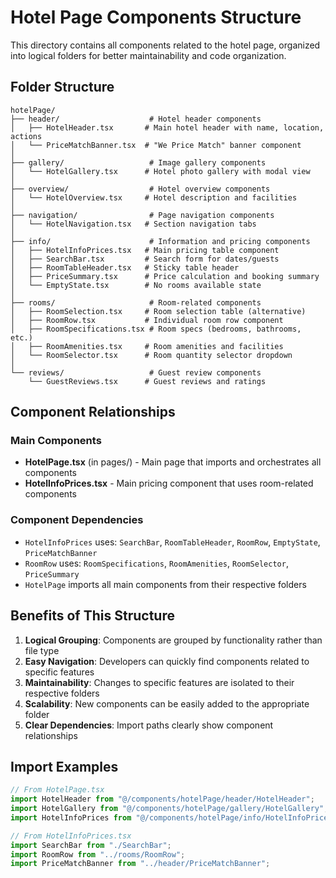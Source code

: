 # Hotel Page Components Structure

This directory contains all components related to the hotel page, organized into logical folders for better maintainability and code organization.

## Folder Structure

```
hotelPage/
├── header/                    # Hotel header components
│   ├── HotelHeader.tsx       # Main hotel header with name, location, actions
│   └── PriceMatchBanner.tsx  # "We Price Match" banner component
│
├── gallery/                   # Image gallery components
│   └── HotelGallery.tsx      # Hotel photo gallery with modal view
│
├── overview/                  # Hotel overview components
│   └── HotelOverview.tsx     # Hotel description and facilities
│
├── navigation/                # Page navigation components
│   └── HotelNavigation.tsx   # Section navigation tabs
│
├── info/                      # Information and pricing components
│   ├── HotelInfoPrices.tsx   # Main pricing table component
│   ├── SearchBar.tsx         # Search form for dates/guests
│   ├── RoomTableHeader.tsx   # Sticky table header
│   ├── PriceSummary.tsx      # Price calculation and booking summary
│   └── EmptyState.tsx        # No rooms available state
│
├── rooms/                     # Room-related components
│   ├── RoomSelection.tsx     # Room selection table (alternative)
│   ├── RoomRow.tsx           # Individual room row component
│   ├── RoomSpecifications.tsx # Room specs (bedrooms, bathrooms, etc.)
│   ├── RoomAmenities.tsx     # Room amenities and facilities
│   └── RoomSelector.tsx      # Room quantity selector dropdown
│
└── reviews/                   # Guest review components
    └── GuestReviews.tsx      # Guest reviews and ratings
```

## Component Relationships

### Main Components

- **HotelPage.tsx** (in pages/) - Main page that imports and orchestrates all components
- **HotelInfoPrices.tsx** - Main pricing component that uses room-related components

### Component Dependencies

- `HotelInfoPrices` uses: `SearchBar`, `RoomTableHeader`, `RoomRow`, `EmptyState`, `PriceMatchBanner`
- `RoomRow` uses: `RoomSpecifications`, `RoomAmenities`, `RoomSelector`, `PriceSummary`
- `HotelPage` imports all main components from their respective folders

## Benefits of This Structure

1. **Logical Grouping**: Components are grouped by functionality rather than file type
2. **Easy Navigation**: Developers can quickly find components related to specific features
3. **Maintainability**: Changes to specific features are isolated to their respective folders
4. **Scalability**: New components can be easily added to the appropriate folder
5. **Clear Dependencies**: Import paths clearly show component relationships

## Import Examples

```typescript
// From HotelPage.tsx
import HotelHeader from "@/components/hotelPage/header/HotelHeader";
import HotelGallery from "@/components/hotelPage/gallery/HotelGallery";
import HotelInfoPrices from "@/components/hotelPage/info/HotelInfoPrices";

// From HotelInfoPrices.tsx
import SearchBar from "./SearchBar";
import RoomRow from "../rooms/RoomRow";
import PriceMatchBanner from "../header/PriceMatchBanner";
```
